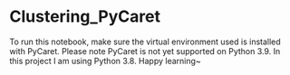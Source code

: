 # Clustering_PyCaret

To run this notebook, make sure the virtual environment used is installed with PyCaret. Please note PyCaret is not yet supported on Python 3.9.
In this project I am using Python 3.8. Happy learning~
